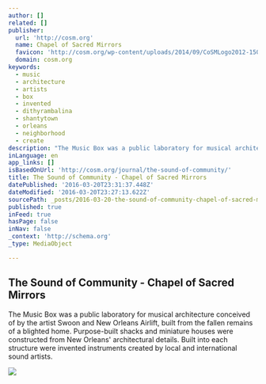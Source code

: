```yaml
---
author: []
related: []
publisher:
  url: 'http://cosm.org'
  name: Chapel of Sacred Mirrors
  favicon: 'http://cosm.org/wp-content/uploads/2014/09/CoSMLogo2012-150x150.png'
  domain: cosm.org
keywords:
  - music
  - architecture
  - artists
  - box
  - invented
  - dithyrambalina
  - shantytown
  - orleans
  - neighborhood
  - create
description: "The Music Box was a public laboratory for musical architecture conceived of by the artist Swoon and New Orleans Airlift, built from the fallen remains of a blighted home. Purpose-built shacks and miniature houses were constructed from New Orleans' architectural details. Built into each structure were invented instruments created by local and international sound artists."
inLanguage: en
app_links: []
isBasedOnUrl: 'http://cosm.org/journal/the-sound-of-community/'
title: The Sound of Community - Chapel of Sacred Mirrors
datePublished: '2016-03-20T23:31:37.448Z'
dateModified: '2016-03-20T23:27:13.622Z'
sourcePath: _posts/2016-03-20-the-sound-of-community-chapel-of-sacred-mirrors.md
published: true
inFeed: true
hasPage: false
inNav: false
_context: 'http://schema.org'
_type: MediaObject

---
```

<article style=""><h1>The Sound of Community - Chapel of Sacred Mirrors</h1><p>The Music Box was a public laboratory for musical architecture conceived of by the artist Swoon and New Orleans Airlift, built from the fallen remains of a blighted home. Purpose-built shacks and miniature houses were constructed from New Orleans' architectural details. Built into each structure were invented instruments created by local and international sound artists.</p><img src="http://cosm.org/wp-content/uploads/2015/10/The-Music-Box-Banner.jpg" /></article>